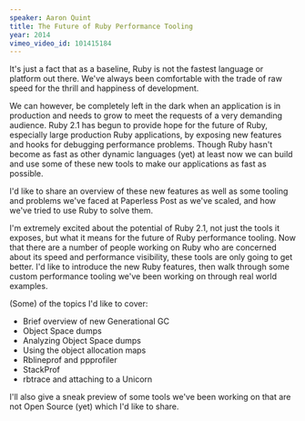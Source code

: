 ```yaml
---
speaker: Aaron Quint
title: The Future of Ruby Performance Tooling
year: 2014
vimeo_video_id: 101415184
---
```


It's just a fact that as a baseline, Ruby is not the fastest language or platform out there. We've always been comfortable with the trade of raw speed for the thrill and happiness of development.

We can however, be completely left in the dark when an application is in production and needs to grow to meet the requests of a very demanding audience. Ruby 2.1 has begun to provide hope for the future of Ruby, especially large production Ruby applications, by exposing new features and hooks for debugging performance problems. Though Ruby hasn't become as fast as other dynamic languages (yet) at least now we can build and use some of these new tools to make our applications as fast as possible.

I'd like to share an overview of these new features as well as some tooling and problems we've faced at Paperless Post as we've scaled, and how we've tried to use Ruby to solve them.

I'm extremely excited about the potential of Ruby 2.1, not just the tools it exposes, but what it means for the future of Ruby performance tooling. Now that there are a number of people working on Ruby who are concerned about its speed and performance visibility, these tools are only going to get better. I'd like to introduce the new Ruby features, then walk through some custom performance tooling we've been working on through real world examples.

(Some) of the topics I'd like to cover:

* Brief overview of new Generational GC
* Object Space dumps
* Analyzing Object Space dumps
* Using the object allocation maps
* Rblineprof and ppprofiler
* StackProf
* rbtrace and attaching to a Unicorn

I'll also give a sneak preview of some tools we've been working on that are not Open Source (yet) which I'd like to share.
